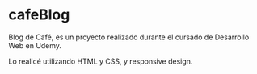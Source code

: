 # cafeBlog

Blog de Café, es un proyecto realizado durante el cursado de Desarrollo Web en Udemy.

Lo realicé utilizando HTML y CSS, y responsive design.
